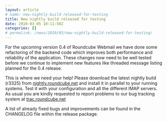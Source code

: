 ```yaml
---
layout: article
# name: new-nightly-build-released-for-testing
title: New nightly build released for testing
date: 2010-03-05 10:11:58Z
categories: []
# permalink: /news/2010/03/new-nightly-build-released-for-testing/
---
```

For the upcoming version 0.4 of Roundcube Webmail we have done some refactoring of the backend code which improves both performance and reliability of the application. These changes now need to be well tested before we continue to implement new features like threaded message listing planned for the 0.4 release.

This is where we need your help! Please download the latest nightly build (r3325) from [nightly.roundcube.net](http://nightly.roundcube.net/) and install it in parallel to your running systems. Test it with your configuration and all the different IMAP servers. As usual you are kindly requested to report problems to our bug tracking system at [trac.roundcube.net](http://trac.roundcube.net)

A list of already fixed bugs and improvements can be found in the CHANGELOG file within the release package.


